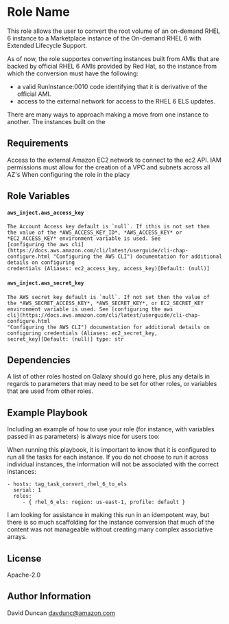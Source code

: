 Role Name
=========

This role allows the user to convert the root volume of an on-demand RHEL 6 instance to a Marketplace instance of the On-demand RHEL 6 with Extended Lifecycle Support. 

As of now, the role supportes converting instances built from AMIs that are backed by official RHEL 6 AMIs provided by Red Hat, so the instance from which the conversion must have the following: 
 - a valid RunInstance:0010 code identifying that it is derivative of the official AMI. 
 - access to the external network for access to the RHEL 6 ELS updates.
 
There are many ways to approach making a move from one instance to another. The instances built on the 
 

Requirements
------------

Access to the external Amazon EC2 network to connect to the ec2 API. 
IAM permissions must allow for the creation of a VPC and subnets across all AZ's 
When configuring the role in the placy 

Role Variables
--------------

#### `aws_inject.aws_access_key`
    The Account Access key default is `null`. If ithis is not set then
    the value of the *AWS_ACCESS_KEY_ID*, *AWS_ACCESS_KEY* or
    *EC2_ACCESS_KEY* environment variable is used. See
    [configuring the aws cli](https://docs.aws.amazon.com/cli/latest/userguide/cli-chap-configure.html "Configuring the AWS CLI") documentation for additional details on configuring
    credentials (Aliases: ec2_access_key, access_key)[Default: (null)]

#### `aws_inject.aws_secret_key` 
    The AWS secret key default is `null`. If not set then the value of
    the *AWS_SECRET_ACCESS_KEY*, *AWS_SECRET_KEY*, or EC2_SECRET_KEY
    environment variable is used. See [configuring the aws
    cli](https://docs.aws.amazon.com/cli/latest/userguide/cli-chap-configure.html
    "Configuring the AWS CLI") documentation for additional details on
    configuring credentials (Aliases: ec2_secret_key,
    secret_key)[Default: (null)] type: str


Dependencies
------------

A list of other roles hosted on Galaxy should go here, plus any details in regards to parameters that may need to be set for other roles, or variables that are used from other roles.

Example Playbook
----------------

Including an example of how to use your role (for instance, with variables passed in as parameters) is always nice for users too:

When running this playbook, it is important to know that it is configured to run all the tasks for each instance. If you do not choose to run it across individual instances, the information will not be associated with the correct instances: 

    - hosts: tag_task_convert_rhel_6_to_els
      serial: 1
      roles:
         - { rhel_6_els: region: us-east-1, profile: default }
         
I am looking for assistance in making this run in an idempotent way, but there is so much scaffolding for the instance conversion that much of the content was not manageable without creating many complex associative arrays. 

License
-------

Apache-2.0

Author Information
------------------

David Duncan <davdunc@amazon.com> 
